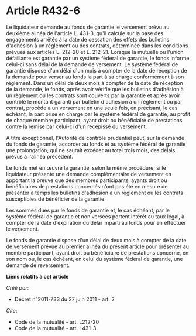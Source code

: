 # Article R432-6

Le liquidateur demande au fonds de garantie le versement prévu au deuxième alinéa de l'article L. 431-3, qu'il calcule sur la
base des engagements arrêtés à la date de cessation des effets des bulletins d'adhésion à un règlement ou des contrats,
déterminée dans les conditions prévues aux articles L. 212-20 et L. 212-21. Lorsque la mutuelle ou l'union défaillante est
garantie par un système fédéral de garantie, le fonds informe celui-ci sans délai de la demande de versement. Le système
fédéral de garantie dispose d'un délai d'un mois à compter de la date de réception de la demande pour verser au fonds la part
à sa charge conformément à son règlement. Dans un délai de deux mois à compter de la date de réception de la demande, le
fonds, après avoir vérifié que les bulletins d'adhésion à un règlement ou les contrats sont couverts par la garantie et après
avoir contrôlé le montant garanti par bulletin d'adhésion à un règlement ou par contrat, procède à un versement en une seule
fois, en précisant, le cas échéant, la part prise en charge par le système fédéral de garantie, au profit de chaque membre
participant, ayant droit ou bénéficiaire de prestations contre la remise par celui-ci d'un récépissé du versement. 

A titre exceptionnel, l'Autorité de contrôle prudentiel peut, sur la demande du fonds de garantie, accorder au fonds et au
système fédéral de garantie une prolongation, qui ne saurait excéder au total trois mois, des délais prévus à l'alinéa
précédent. 

Le fonds met en œuvre la garantie, selon la même procédure, si le liquidateur présente une demande complémentaire de
versement en apportant la preuve que des membres participants, ayants droit ou bénéficiaires de prestations concernés n'ont
pas été en mesure de présenter à temps les bulletins d'adhésion à un règlement ou les contrats susceptibles de bénéficier de
la garantie. 

Les sommes dues par le fonds de garantie et, le cas échéant, par le système fédéral de garantie et non versées portent
intérêt au taux légal, à compter de la date d'expiration du délai imparti au fonds pour en effectuer le versement. 

Le fonds de garantie dispose d'un délai de deux mois à compter de la date de versement prévue au premier alinéa du présent
article pour présenter au membre participant, ayant droit ou bénéficiaire de prestations concerné, en son nom ou, le cas
échéant, en celui du système fédéral de garantie, une demande de reversement.

**Liens relatifs à cet article**

_Créé par_:

  - Décret n°2011-733 du 27 juin 2011 - art. 2

_Cite_:

  - Code de la mutualité - art. L212-20
  - Code de la mutualité - art. L431-3
